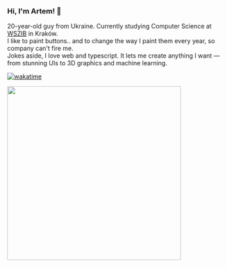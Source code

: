### Hi, I'm Artem! 👋
20-year-old guy from Ukraine. Currently studying Computer Science at [WSZIB](https://www.wszib.edu.pl/) in Kraków. \
I like to paint buttons.. and to change the way I paint them every year, so company can't fire me. \
Jokes aside, I love web and typescript. It lets me create anything I want — from stunning UIs to 3D graphics and machine learning.

[![wakatime](https://wakatime.com/badge/user/51b3ddec-74be-4fab-af60-bc5ac68e4323.svg)](https://wakatime.com/@51b3ddec-74be-4fab-af60-bc5ac68e4323)

<img src="https://wakatime.com/share/@MelKam/0d072add-04ee-490a-87cf-ebf641c03a3c.svg" height="400px" />
